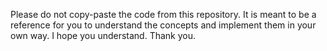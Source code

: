 Please do not copy-paste the code from this repository. It is meant to be a reference for you to understand the concepts and implement them in your own way. I hope you understand. Thank you.